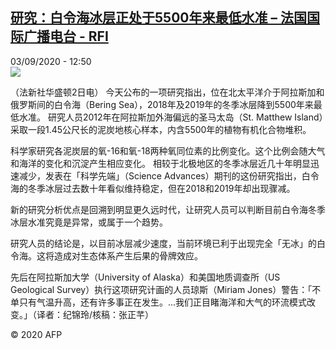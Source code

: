 <!--1599134104000-->
[研究：白令海冰层正处于5500年来最低水准 – 法国国际广播电台 - RFI](http://www.rfi.fr//cn/contenu/20200903-%E7%A0%94%E7%A9%B6%E7%99%BD%E4%BB%A4%E6%B5%B7%E5%86%B0%E5%B1%82%E6%AD%A3%E5%A4%84%E4%BA%8E5500%E5%B9%B4%E6%9D%A5%E6%9C%80%E4%BD%8E%E6%B0%B4%E5%87%86)
------

<div>03/09/2020 - 12:50</div><img src="https://s.rfi.fr/media/display/e0f2d30e-edd4-11ea-a84b-005056bf87d6/w:310/p:16x9/health0001b.200903185002.jpg"><div class="t-content__body u-clearfix"><p>（法新社华盛顿2日电）    今天公布的一项研究指出，位在北太平洋介于阿拉斯加和俄罗斯间的白令海（Bering Sea），2018年及2019年的冬季冰层降到5500年来最低水准。        研究人员2012年在阿拉斯加外海偏远的圣马太岛（St. Matthew Island）采取一段1.45公尺长的泥炭地核心样本，内含5500年的植物有机化合物堆积。</p><p>    科学家研究各泥炭层的氧-16和氧-18两种氧同位素的比例变化。这个比例会随大气和海洋的变化和沉淀产生相应变化。        相较于北极地区的冬季冰层近几十年明显迅速减少，发表在「科学先端」（Science Advances）期刊的这份研究指出，白令海的冬季冰层过去数十年看似维持稳定，但在2018和2019年却出现骤减。</p><p>    新的研究分析优点是回溯到明显更久远时代，让研究人员可以判断目前白令海冬季冰层水准究竟是异常，或属于一个趋势。</p><p>    研究人员的结论是，以目前冰层减少速度，当前环境已利于出现完全「无冰」的白令海。这将造成对生态体系产生后果的骨牌效应。</p><p>    先后在阿拉斯加大学（University of Alaska）和美国地质调查所（US Geological Survey）执行这项研究计画的人员琼斯（Miriam Jones）警告：「不单只有气温升高，还有许多事正在发生。...我们正目睹海洋和大气的环流模式改变。」（译者：纪锦玲/核稿：张正芊）</p><p class="t-copyright">© 2020 AFP</p>        </div>
